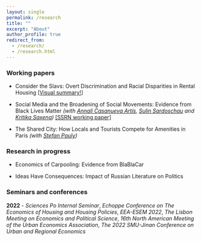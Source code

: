 ```yaml
---
layout: single
permalink: /research
title: ""
excerpt: "About"
author_profile: true
redirect_from:
  - /research/
  - /research.html
---
```


### Working papers

  - Consider the Slavs: Overt Discrimination and Racial Disparities in Rental Housing [[Visual summary!](http://jmp-consider-the-slavs.tilda.ws/)]


  - Social Media and the Broadening of Social Movements: Evidence from Black Lives Matter  _(with [Annalí Casanueva Artís](https://www.parisschoolofeconomics.eu/fr/casanueva-artis-annali-mireia/), [Sulin Sardoschau](https://sites.google.com/view/sulinsardoschau/home) and [Kritika Saxena](https://www.kritikasaxena.com/))_
[[SSRN working paper]](https://papers.ssrn.com/sol3/papers.cfm?abstract_id=3831819)

  - The Shared City: How Locals and Tourists Compete for Amenities in Paris _(with [Stefan Pauly](https://stefanpauly.net/))_

### Research in progress

  - Economics of Carpooling: Evidence from BlaBlaCar
  
  - Ideas Have Consequences: Impact of Russian Literature on Politics


### Seminars and conferences

  **2022** - *Sciences Po Internal Seminar*, *Echoppe Conference on The Economics of Housing and Housing Policies*, *EEA-ESEM 2022*, *The Lisbon Meeting on Economics and Political Science*, *16th North American Meeting of the Urban Economics Association*, *The 2022 SMU-Jinan Conference on Urban and Regional Economics*

